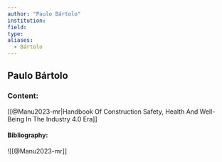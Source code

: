 ```yaml
---
author: "Paulo Bártolo"
institution:
field:
type:
aliases:
  - Bártolo
---
```


## Paulo Bártolo

### Content:
[[@Manu2023-mr|Handbook Of Construction Safety, Health And Well-Being In The Industry 4.0 Era]]

#### Bibliography:

![[@Manu2023-mr]]